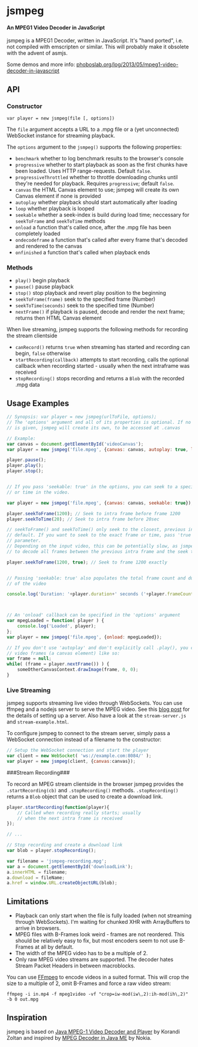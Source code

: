# jsmpeg

#### An MPEG1 Video Decoder in JavaScript ####

jsmpeg is a MPEG1 Decoder, written in JavaScript. It's "hand ported", i.e. not compiled with
emscripten or similar. This will probably make it obsolete with the advent of asmjs.

Some demos and more info: [phoboslab.org/log/2013/05/mpeg1-video-decoder-in-javascript](http://www.phoboslab.org/log/2013/05/mpeg1-video-decoder-in-javascript)


## API ##


### Constructor ###

`var player = new jsmpeg(file [, options])`

The `file` argument accepts a URL to a .mpg file or a (yet unconnected) WebSocket instance for streaming playback.

The `options` argument to the `jsmpeg()` supports the following properties:

- `benchmark` whether to log benchmark results to the browser's console
- `progressive` whether to start playback as soon as the first chunks have been loaded. Uses HTTP range-requests. Default `false`.
- `progressiveThrottled` whether to throttle downloading chunks until they're needed for playback. Requires `progressive`; default `false`.
- `canvas` the HTML Canvas element to use; jsmpeg will create its own Canvas element if none is provided
- `autoplay` whether playback should start automatically after loading
- `loop` whether playback is looped
- `seekable` whether a seek-index is build during load time; neccessary for `seekToFrame` and `seekToTime` methods
- `onload` a function that's called once, after the .mpg file has been completely loaded
- `ondecodeframe` a function that's called after every frame that's decoded and rendered to the canvas
- `onfinished` a function that's called when playback ends


### Methods ###

- `play()` begin playback
- `pause()` pause playback
- `stop()` stop playback and revert play position to the beginning
- `seekToFrame(frame)` seek to the specified frame (Number)
- `seekToTime(seconds)` seek to the specified time (Number)
- `nextFrame()` if playback is paused, decode and render the next frame; returns then HTML Canvas element

When live streaming, jsmpeg supports the following methods for recording the stream clientside
- `canRecord()` returns `true` when streaming has started and recording can begin, `false` otherwise
- `startRecording(callback)` attempts to start recording, calls the optional callback when recording started - usually when the next intraframe was received
- `stopRecording()` stops recording and returns a `Blob` with the recorded .mpg data



## Usage Examples ##

```javascript
// Synopsis: var player = new jsmpeg(urlToFile, options);
// The 'options' argument and all of its properties is optional. If no canvas element 
// is given, jsmpeg will create its own, to be accessed at .canvas

// Example:
var canvas = document.getElementById('videoCanvas');
var player = new jsmpeg('file.mpeg', {canvas: canvas, autoplay: true, loop: true});

player.pause();
player.play();
player.stop();


// If you pass 'seekable: true' in the options, you can seek to a specific frame
// or time in the video.

var player = new jsmpeg('file.mpeg', {canvas: canvas, seekable: true});

player.seekToFrame(1200); // Seek to intra frame before frame 1200
player.seekToTime(20); // Seek to intra frame before 20sec

// seekToFrame() and seekToTime() only seek to the closest, previous intra frame by
// default. If you want to seek to the exact frame or time, pass 'true' as second
// parameter.
// Depending on the input video, this can be potentially slow, as jsmpeg has
// to decode all frames between the previous intra frame and the seek target

player.seekToFrame(1200, true); // Seek to frame 1200 exactly


// Passing 'seekable: true' also populates the total frame count and duration
// of the video

console.log('Duration: '+player.duration+' seconds ('+player.frameCount+' frames)')



// An 'onload' callback can be specified in the 'options' argument
var mpegLoaded = function( player ) {
	console.log('Loaded', player);
};
var player = new jsmpeg('file.mpeg', {onload: mpegLoaded});

// If you don't use 'autoplay' and don't explicitly call .play(), you can get individual
// video frames (a canvas element) like so:
var frame = null;
while( (frame = player.nextFrame()) ) {
	someOtherCanvasContext.drawImage(frame, 0, 0);
}
```



### Live Streaming ###

jsmpeg supports streaming live video through WebSockets. You can use ffmpeg and a nodejs server to serve the MPEG video. See this [blog post](http://phoboslab.org/log/2013/09/html5-live-video-streaming-via-websockets) for the details of setting up a server. Also have a look at the `stream-server.js` and `stream-example.html`.

To configure jsmpeg to connect to the stream server, simply pass a WebSocket connection instead of a filename to the constructor:

```javascript
// Setup the WebSocket connection and start the player
var client = new WebSocket( 'ws://example.com:8084/' );
var player = new jsmpeg(client, {canvas:canvas});
```

###Stream Recording###

To record an MPEG stream clientside in the browser jsmpeg provides the `.startRecording(cb)` and `.stopRecording()` methods. `.stopRecording()` returns a `Blob` object that can be used to create a download link.

```javascript
player.startRecording(function(player){
	// Called when recording really starts; usually 
	// when the next intra frame is received
});

// ...

// Stop recording and create a download link
var blob = player.stopRecording();

var filename = 'jsmpeg-recording.mpg';
var a = document.getElementById('downloadLink');
a.innerHTML = filename;
a.download = fileName;
a.href = window.URL.createObjectURL(blob);
```



## Limitations ##

- Playback can only start when the file is fully loaded (when not streaming through WebSockets). I'm waiting for chunked XHR with ArrayBuffers to arrive in browsers.
- MPEG files with B-Frames look weird - frames are not reordered. This should be relatively easy
to fix, but most encoders seem to not use B-Frames at all by default.
- The width of the MPEG video has to be a multiple of 2.
- Only raw MPEG video streams are supported. The decoder hates Stream Packet Headers in between
macroblocks.

You can use [FFmpeg](http://www.ffmpeg.org/) to encode videos in a suited format. This will crop
the size to a multiple of 2, omit B-Frames and force a raw video stream:

```
ffmpeg -i in.mp4 -f mpeg1video -vf "crop=iw-mod(iw\,2):ih-mod(ih\,2)" -b 0 out.mpg
```

## Inspiration ##

jsmpeg is based on [Java MPEG-1 Video Decoder and Player](http://sourceforge.net/projects/javampeg1video/) by Korandi Zoltan and inspired by [MPEG Decoder in Java ME](http://www.developer.nokia.com/Community/Wiki/MPEG_decoder_in_Java_ME) by Nokia.
